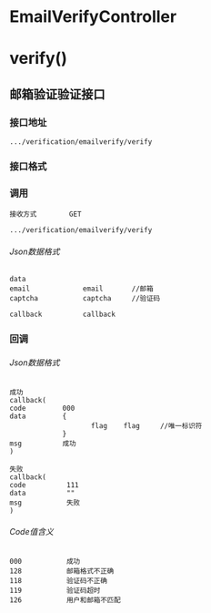 # EmailVerifyController #
# verify() #
## 邮箱验证验证接口 ## 
### 接口地址
```
.../verification/emailverify/verify
```
### 接口格式
### 调用

```
接收方式        GET
```

```
.../verification/emailverify/verify
```

###### Json数据格式
```
data
email             email       //邮箱
captcha           captcha     //验证码

callback          callback
```

### 回调
###### Json数据格式

```
成功
callback(
code         000
data         {
                    flag    flag     //唯一标识符
             }
msg          成功
)
```

```
失败
callback(
code          111
data          ""
msg           失败
)
```

###### Code值含义

```
000           成功
128           邮箱格式不正确
118           验证码不正确
119           验证码超时
126           用户和邮箱不匹配
```